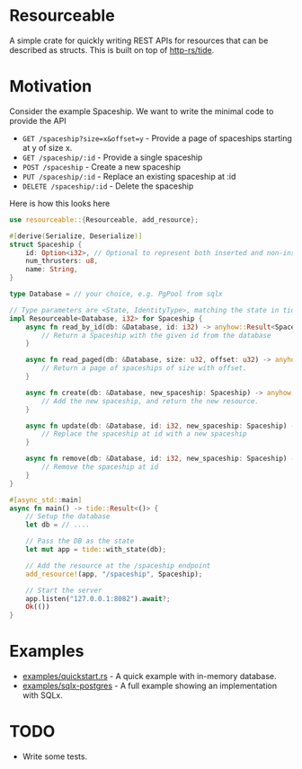 # Resourceable

A simple crate for quickly writing REST APIs for resources that can be described as structs. This is built on top of [http-rs/tide](https://github.com/http-rs/tide).

# Motivation

Consider the example Spaceship. We want to write the minimal code to provide the API

- `GET /spaceship?size=x&offset=y` - Provide a page of spaceships starting at y of size x.
- `GET /spaceship/:id` - Provide a single spaceship
- `POST /spaceship` - Create a new spaceship
- `PUT /spaceship/:id` - Replace an existing spaceship at :id
- `DELETE /spaceship/:id` - Delete the spaceship

Here is how this looks here

```rust
use resourceable::{Resourceable, add_resource};

#[derive(Serialize, Deserialize)]
struct Spaceship {
    id: Option<i32>, // Optional to represent both inserted and non-inserted records
    num_thrusters: u8,
    name: String,
}

type Database = // your choice, e.g. PgPool from sqlx

// Type parameters are <State, IdentityType>, matching the state in tide
impl Resourceable<Database, i32> for Spaceship {
    async fn read_by_id(db: &Database, id: i32) -> anyhow::Result<Spaceship> {
        // Return a Spaceship with the given id from the database
    }

    async fn read_paged(db: &Database, size: u32, offset: u32) -> anyhow::Result<Spaceship> {
        // Return a page of spaceships of size with offset.
    }

    async fn create(db: &Database, new_spaceship: Spaceship) -> anyhow::Result<Spaceship> {
        // Add the new spaceship, and return the new resource.
    }

    async fn update(db: &Database, id: i32, new_spaceship: Spaceship) -> anyhow::Result<Spaceship> {
        // Replace the spaceship at id with a new spaceship
    }

    async fn remove(db: &Database, id: i32, new_spaceship: Spaceship) -> anyhow::Result<Spaceship> {
        // Remove the spaceship at id
    }
}

#[async_std::main]
async fn main() -> tide::Result<()> {
    // Setup the database
    let db = // ....

    // Pass the DB as the state
    let mut app = tide::with_state(db);

    // Add the resource at the /spaceship endpoint
    add_resource!(app, "/spaceship", Spaceship);

    // Start the server
    app.listen("127.0.0.1:8082").await?;
    Ok(())
}
```

# Examples

- [examples/quickstart.rs](examples/quickstart.rs) - A quick example with in-memory database.
- [examples/sqlx-postgres](examples/sqlx-postgres) - A full example showing an implementation with SQLx.

# TODO

- Write some tests.
